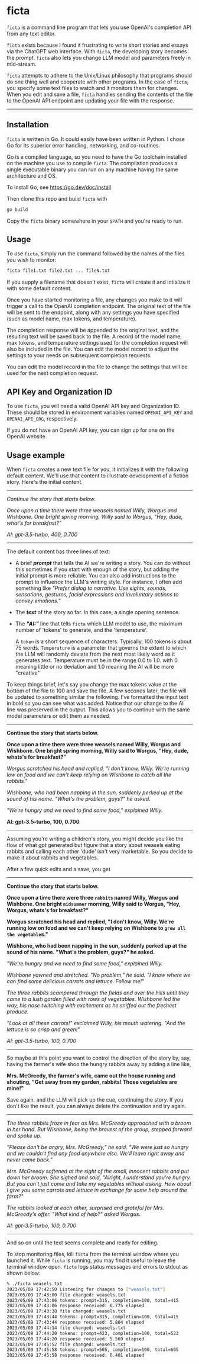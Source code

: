 # ficta

`ficta` is a command line program that lets you use OpenAI's completion API from any text editor.

`ficta` exists because I found it frustrating to write short stories and essays via the ChatGPT web interface. With `ficta`, the developing story becomes the prompt. `ficta` also lets you change LLM model and parameters freely in mid-stream.

`ficta` attempts to adhere to the Unix/Linux philosophy that programs should do one thing well and cooperate with other programs. In the case of `ficta`, you specify some text files to watch and it monitors them for changes. When you edit and save a file, `ficta` handles sending the contents of the file to the OpenAI API endpoint and updating your file with the response.

----

## Installation
`ficta` is written in Go. It could easily have been written in Python. I chose Go for its superior error handling, networking, and co-routines.

Go is a compiled language, so you need to have the Go toolchain installed on the machine you use to compile `ficta`. The compilation produces a single executable binary you can run on any machine having the same architecture and OS.

To install Go, see https://go.dev/doc/install

Then clone this repo and build `ficta` with

```bash
go build
```

Copy the `ficta` binary somewhere in your `$PATH` and you're ready to run.

## Usage

To use `ficta`, simply run the command followed by the names of the files you wish to monitor:

```bash
ficta file1.txt file2.txt ... fileN.txt
```

If you supply a filename that doesn't exist, `ficta` will create it and intialize it with some default content.

Once you have started monitoring a file, any changes you make to it will trigger a call to the OpenAI completion endpoint. The original text of the file will be sent to the endpoint, along with any settings you have specified (such as model name, max tokens, and temperature). 

The completion response will be appended to the original text, and the resulting text will be saved back to the file. A record of the model name, max tokens, and temperature settings used for the completion request will also be included in the file. You can edit the model record to adjust the settings to your needs on subsequent completion requests.

You can edit the model record in the file to change the settings that will be used for the next completion request.

## API Key and Organization ID

To use `ficta`, you will need a valid OpenAI API key and Organization ID. These should be stored in environment variables named `OPENAI_API_KEY` and `OPENAI_API_ORG`, respectively.

If you do not have an OpenAI API key, you can sign up for one on the OpenAI website.

## Usage example
When `ficta` creates a new text file for you, it initializes it with the following default content. We'll use that content to illustrate development of a fiction story. Here's the initial content.

----
*Continue the story that starts below.*

*Once upon a time there were three weasels named Willy, Worgus and Wishbone. One bright spring morning, Willy said to Worgus, "Hey, dude, what's for breakfast?"*

*AI: gpt-3.5-turbo, 400, 0.700*

----
The default content has three lines of text:
 - A brief ***prompt*** that tells the AI we're writing a story. You can do without this sometimes if you start with enough of the story, but adding the initial prompt is more reliable. You can also add instructions to the prompt to influence the LLM's writing style. For instance, I often add something like *"Prefer dialog to narrative. Use sights, sounds, sensations, gestures, facial expressions and involuntary actions to convey emotions."*
 - The ***text*** of the story so far. In this case, a single opening sentence.
 - The ***"AI:"*** line that tells `ficta` which LLM model to use, the maximum number of 'tokens' to generate, and the 'temperature'.
  
   A `token` is a short sequence of characters. Typically, 100 tokens is about 75 words. `Temperature` is a parameter that governs the extent to which the LLM will randomly deviate from the next most likely word as it generates text. Temperature must be in the range 0.0 to 1.0. with 0 meaning little or no deviation and 1.0 meaning the AI will be more "creative"


To keep things brief, let's say you change the max tokens value at the bottom of the file to 100 and save the file. A few seconds later, the file will be updated to something similar the following. I've formatted the input text in bold so you can see what was added. Notice that our change to the AI line was preserved in the output. This allows you to continue with the same model parameters or edit them as needed.

----
**Continue the story that starts below.**

**Once upon a time there were three weasels named Willy, Worgus and Wishbone. One bright spring morning, Willy said to Worgus, "Hey, dude, whats's for breakfast?"**

*Worgus scratched his head and replied, "I don't know, Willy. We're running low on food and we can't keep relying on Wishbone to catch all the rabbits."*

*Wishbone, who had been napping in the sun, suddenly perked up at the sound of his name. "What's the problem, guys?" he asked.*

*"We're hungry and we need to find some food," explained Willy.*

**AI: gpt-3.5-turbo, 100, 0.700**

----
Assuming you're writing a children's story, you might decide you like the flow of what *gpt* generated but figure that a story about weasels eating rabbits and calling each other 'dude' isn't very marketable. So you decide to make it about rabbits and vegetables.

After a few quick edits and a save, you get

----
**Continue the story that starts below.**

**Once upon a time there were three `rabbits`  named Willy, Worgus and Wishbone. One bright `midsummer` morning, Willy said to Worgus, "Hey, Worgus, whats's for breakfast?"**

**Worgus scratched his head and replied, "I don't know, Willy. We're running low on food and we can't keep relying on Wishbone to `grow all the vegetable`s."**

**Wishbone, who had been napping in the sun, suddenly perked up at the sound of his name. "What's the problem, guys?" he asked.**

*"We're hungry and we need to find some food," explained Willy.*

*Wishbone yawned and stretched. "No problem," he said. "I know where we can find some delicious carrots and lettuce. Follow me!"*

*The three rabbits scampered through the fields and over the hills until they came to a lush garden filled with rows of vegetables. Wishbone led the way, his nose twitching with excitement as he sniffed out the freshest produce.*

*"Look at all these carrots!" exclaimed Willy, his mouth watering. "And the lettuce is so crisp and green!"*

*AI: gpt-3.5-turbo, 100, 0.700*

----
So maybe at this point you want to control the direction of the story by, say, having the farmer's wife shoo the hungry rabbits away by adding a line like,

**Mrs. McGreedy, the farmer's wife, came out the house running and shouting, "Get away from my garden, rabbits! Those vegetables are mine!"**

Save again, and the LLM will pick up the cue, continuing the story. If you don't like the result, you can always delete the continuation and try again.

----
  *The three rabbits froze in fear as Mrs. McGreedy approached with a broom in her hand. But Wishbone, being the bravest of the group, stepped forward and spoke up.*

  *"Please don't be angry, Mrs. McGreedy," he said. "We were just so hungry and we couldn't find any food anywhere else. We'll leave right away and never come back."*

  *Mrs. McGreedy softened at the sight of the small, innocent rabbits and put down her broom. She sighed and said, "Alright, I understand you're hungry. But you can't just come and take my vegetables without asking. How about I give you some carrots and lettuce in exchange for some help around the farm?"*

  *The rabbits looked at each other, surprised and grateful for Mrs. McGreedy's offer. "What kind of help?" asked Worgus.*

*AI: gpt-3.5-turbo, 100, 0.700*

----

And so on until the text seems complete and ready for editing.

To stop monitoring files, kill `ficta` from the terminal window where you launched it. While `ficta` is running, you may find it useful to leave the terminal window open. `ficta` logs status messages and errors to stdout as shown below:

```bash
% ./ficta weasels.txt
2023/05/09 17:42:50 Listening for changes to ["weasels.txt"]
2023/05/09 17:43:00 file changed: weasels.txt
2023/05/09 17:43:06 tokens: prompt=315, completion=100, total=415
2023/05/09 17:43:06 response received: 6.775 elapsed
2023/05/09 17:43:38 file changed: weasels.txt
2023/05/09 17:43:44 tokens: prompt=315, completion=100, total=415
2023/05/09 17:43:44 response received: 5.804 elapsed
2023/05/09 17:44:14 file changed: weasels.txt
2023/05/09 17:44:20 tokens: prompt=423, completion=100, total=523
2023/05/09 17:44:20 response received: 5.569 elapsed
2023/05/09 17:45:52 file changed: weasels.txt
2023/05/09 17:45:58 tokens: prompt=505, completion=100, total=605
2023/05/09 17:45:58 response received: 6.401 elapsed
```